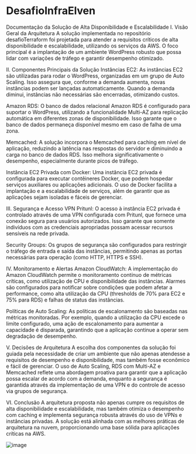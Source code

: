 
# DesafioInfraElven

Documentação da Solução de Alta Disponibilidade e Escalabilidade
I. Visão Geral da Arquitetura
A solução implementada no repositório desafioTerraform foi projetada para atender a requisitos críticos de alta disponibilidade e escalabilidade, utilizando os serviços da AWS. O foco principal é a implantação de um ambiente WordPress robusto que possa lidar com variações de tráfego e garantir desempenho otimizado.

II. Componentes Principais da Solução
Instâncias EC2: As instâncias EC2 são utilizadas para rodar o WordPress, organizadas em um grupo de Auto Scaling. Isso assegura que, conforme a demanda aumenta, novas instâncias podem ser lançadas automaticamente. Quando a demanda diminui, instâncias não necessárias são encerradas, otimizando custos.

Amazon RDS: O banco de dados relacional Amazon RDS é configurado para suportar o WordPress, utilizando a funcionalidade Multi-AZ para replicação automática em diferentes zonas de disponibilidade. Isso garante que o banco de dados permaneça disponível mesmo em caso de falha de uma zona.

Memcached: A solução incorpora o Memcached para caching em nível de aplicação, reduzindo a latência nas respostas do servidor e diminuindo a carga no banco de dados RDS. Isso melhora significativamente o desempenho, especialmente durante picos de tráfego.

Instância EC2 Privada com Docker: Uma instância EC2 privada é configurada para executar contêineres Docker, que podem hospedar serviços auxiliares ou aplicações adicionais. O uso de Docker facilita a implantação e a escalabilidade de serviços, além de garantir que as aplicações sejam isoladas e fáceis de gerenciar.

III. Segurança e Acesso
VPN Pritunl: O acesso à instância EC2 privada é controlado através de uma VPN configurada com Pritunl, que fornece uma conexão segura para usuários autorizados. Isso garante que somente indivíduos com as credenciais apropriadas possam acessar recursos sensíveis na rede privada.

Security Groups: Os grupos de segurança são configurados para restringir o tráfego de entrada e saída das instâncias, permitindo apenas as portas necessárias para operação (como HTTP, HTTPS e SSH).

IV. Monitoramento e Alertas
Amazon CloudWatch: A implementação do Amazon CloudWatch permite o monitoramento contínuo de métricas críticas, como utilização de CPU e disponibilidade das instâncias. Alarmes são configurados para notificar sobre condições que podem afetar a performance, como alta utilização da CPU (thresholds de 70% para EC2 e 75% para RDS) e falhas de status das instâncias.

Políticas de Auto Scaling: As políticas de escalonamento são baseadas nas métricas monitoradas. Por exemplo, quando a utilização da CPU excede o limite configurado, uma ação de escalonamento para aumentar a capacidade é disparada, garantindo que a aplicação continue a operar sem degradação de desempenho.

V. Decisões de Arquitetura
A escolha dos componentes da solução foi guiada pela necessidade de criar um ambiente que não apenas atendesse a requisitos de desempenho e disponibilidade, mas também fosse econômico e fácil de gerenciar. O uso de Auto Scaling, RDS com Multi-AZ e Memcached reflete uma abordagem proativa para garantir que a aplicação possa escalar de acordo com a demanda, enquanto a segurança é garantida através da implementação de uma VPN e do controle de acesso via grupos de segurança.

VI. Conclusão
A arquitetura proposta não apenas cumpre os requisitos de alta disponibilidade e escalabilidade, mas também otimiza o desempenho com caching e implementa segurança robusta através do uso de VPNs e instâncias privadas. A solução está alinhada com as melhores práticas de arquitetura na nuvem, proporcionando uma base sólida para aplicações críticas na AWS.

![image](https://github.com/user-attachments/assets/b8b544fb-747d-4ee4-861e-1856da2bf4bb)


